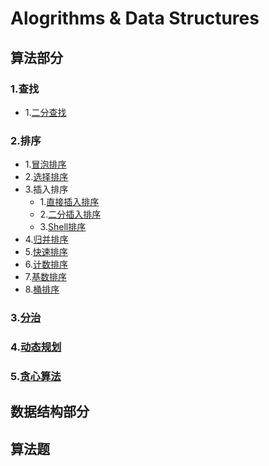 # Alogrithms & Data Structures  

## 算法部分  

### 1.查找  
* 1.[二分查找](source/search/binary_search.cpp)  
### 2.排序  
* 1.[冒泡排序](source/sort/bubble_sort.cpp)  
* 2.[选择排序](source/sort/select_sort.cpp)  
* 3.插入排序
  * 1.[直接插入排序](source/sort/insertion_sort.cpp)  
  - 2.[二分插入排序](source/sort/binary_insertion_sort.cpp)  
  * 3.[Shell排序](source/sort/shell_sort.cpp)  
* 4.[归并排序](source/sort/merge_sort.cpp)  
* 5.[快速排序](source/sort/quick_sort.cpp)  
* 6.[计数排序](source/sort/counting_sort.cpp)  
* 7.[基数排序](source/sort/radix_sort.cpp)  
* 8.[桶排序](source/sort/bucket_sort.cpp)  

### 3.[分治](source/divide-and-conquer.cpp)  
### 4.[动态规划](source/dynamic-programming.cpp)  
### 5.[贪心算法](source/greedy-algorithm.cpp)  

## 数据结构部分  


## 算法题  
